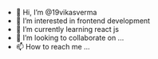 - 👋 Hi, I’m @19vikasverma
- 👀 I’m interested in frontend development
- 🌱 I’m currently learning react js
- 💞️ I’m looking to collaborate on ...
- 📫 How to reach me ...

<!---
19vikasverma/19vikasverma is a ✨ special ✨ repository because its `README.md` (this file) appears on your GitHub profile.
You can click the Preview link to take a look at your changes.
--->
